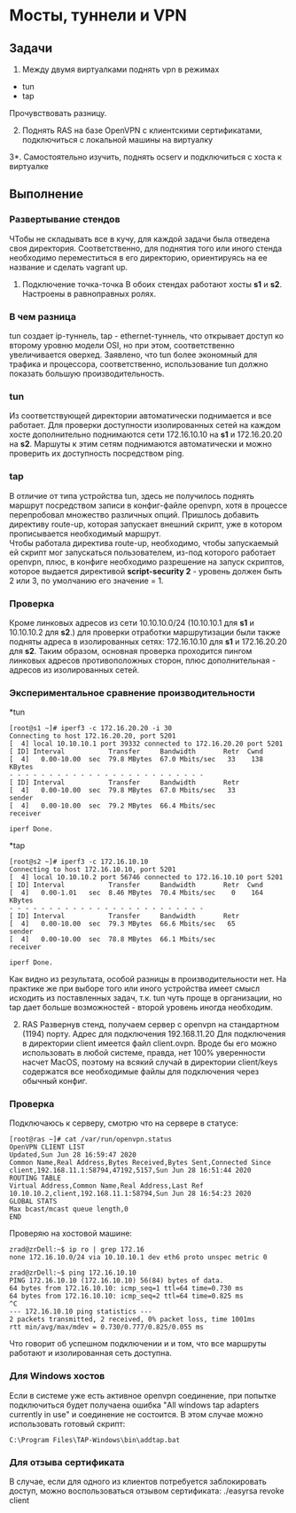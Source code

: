 # Мосты, туннели и VPN

## Задачи

1. Между двумя виртуалками поднять vpn в режимах
- tun
- tap

Прочувствовать разницу.


2. Поднять RAS на базе OpenVPN с клиентскими сертификатами, подключиться с локальной машины на виртуалку


3*. Самостоятельно изучить, поднять ocserv и подключиться с хоста к виртуалке


## Выполнение

### Развертывание стендов
ЧТобы не складывать все в кучу, для каждой задачи была отведена своя директория. Соответственно, для поднятия того или иного стенда необходимо переместиться в его директорию, ориентируясь на ее название и сделать vagrant up.

1. Подключение точка-точка
В обоих стендах работают хосты __s1__ и __s2__. Настроены в равноправных ролях.

### В чем разница
tun создает ip-туннель, tap - ethernet-туннель, что открывает доступ ко второму уровню модели OSI, но при этом, соответственно увеличивается оверхед. Заявлено, что tun более экономный для трафика и процессора, соответственно, использование tun должно показать большую производительность.

### tun
Из соответствующей директории автоматически поднимается и все работает. Для проверки доступности изолированных сетей на каждом хосте дополнительно поднимаются сети 172.16.10.10 на __s1__ и 172.16.20.20 на __s2__. Маршуты к этим сетям поднимаются автоматически и можно проверить их доступность посредством ping.

### tap 
В отличие от типа устройства tun, здесь не получилось поднять маршрут посредством записи в конфиг-файле openvpn, хотя в процессе перепробовал множество различных опций. Пришлось добавить директиву route-up, которая запускает внешний скрипт, уже в котором прописывается необходимый маршрут.   
Чтобы работала директива route-up, необходимо, чтобы запускаемый ей скрипт мог запускаться пользователем, из-под которого работает openvpn, плюс, в конфиге необходимо разрешение на запуск скриптов, которое выдается директивой __script-security 2__ - уровень должен быть 2 или 3, по умолчанию его значение = 1.

### Проверка
Кроме линковых адресов из сети 10.10.10.0/24 (10.10.10.1 для __s1__ и 10.10.10.2 для __s2__.) для проверки отработки маршрутизации были также подняты адреса в изолированных сетях: 172.16.10.10 для __s1__ и 172.16.20.20 для __s2__. Таким образом, основная проверка проходится пингом линковых адресов противоположных сторон, плюс дополнительная - адресов из изолированных сетей.

### Экспериментальное сравнение производительности

*tun
```
[root@s1 ~]# iperf3 -c 172.16.20.20 -i 30
Connecting to host 172.16.20.20, port 5201
[  4] local 10.10.10.1 port 39332 connected to 172.16.20.20 port 5201
[ ID] Interval           Transfer     Bandwidth       Retr  Cwnd
[  4]   0.00-10.00  sec  79.8 MBytes  67.0 Mbits/sec   33    138 KBytes
- - - - - - - - - - - - - - - - - - - - - - - - -
[ ID] Interval           Transfer     Bandwidth       Retr
[  4]   0.00-10.00  sec  79.8 MBytes  67.0 Mbits/sec   33             sender
[  4]   0.00-10.00  sec  79.2 MBytes  66.4 Mbits/sec                  receiver

iperf Done.
```

*tap
```
[root@s2 ~]# iperf3 -c 172.16.10.10
Connecting to host 172.16.10.10, port 5201
[  4] local 10.10.10.2 port 56746 connected to 172.16.10.10 port 5201
[ ID] Interval           Transfer     Bandwidth       Retr  Cwnd
[  4]   0.00-1.01   sec  8.46 MBytes  70.4 Mbits/sec    0    164 KBytes
- - - - - - - - - - - - - - - - - - - - - - - - -
[ ID] Interval           Transfer     Bandwidth       Retr
[  4]   0.00-10.00  sec  79.3 MBytes  66.6 Mbits/sec   65             sender
[  4]   0.00-10.00  sec  78.8 MBytes  66.1 Mbits/sec                  receiver

iperf Done.
```
Как видно из результата, особой разницы в производительности нет. На практике же при выборе того или иного устройства имеет смысл исходить из поставленных задач, т.к. tun чуть проще в организации, но tap дает больше возможностей - второй уровень иногда необходим. 


2. RAS
Развернув стенд, получаем сервер с openvpn на стандартном (1194) порту. Адрес для подключения 192.168.11.20
Для подключения в директории client имеется файл client.ovpn. Вроде бы его можно использовать в любой системе, правда, нет 100% уверенности насчет MacOS, поэтому на всякий случай в директории client/keys содержатся все необходимые файлы для подключения через обычный конфиг.

### Проверка

Подключаюсь к серверу, смотрю что на сервере в статусе:

```
[root@ras ~]# cat /var/run/openvpn.status
OpenVPN CLIENT LIST
Updated,Sun Jun 28 16:59:47 2020
Common Name,Real Address,Bytes Received,Bytes Sent,Connected Since
client,192.168.11.1:58794,47192,5157,Sun Jun 28 16:51:44 2020
ROUTING TABLE
Virtual Address,Common Name,Real Address,Last Ref
10.10.10.2,client,192.168.11.1:58794,Sun Jun 28 16:54:23 2020
GLOBAL STATS
Max bcast/mcast queue length,0
END
``` 

Проверяю на хостовой машине:

```
zrad@zrDell:~$ ip ro | grep 172.16
none 172.16.10.0/24 via 10.10.10.1 dev eth6 proto unspec metric 0

zrad@zrDell:~$ ping 172.16.10.10
PING 172.16.10.10 (172.16.10.10) 56(84) bytes of data.
64 bytes from 172.16.10.10: icmp_seq=1 ttl=64 time=0.730 ms
64 bytes from 172.16.10.10: icmp_seq=2 ttl=64 time=0.825 ms
^C
--- 172.16.10.10 ping statistics ---
2 packets transmitted, 2 received, 0% packet loss, time 1001ms
rtt min/avg/max/mdev = 0.730/0.777/0.825/0.055 ms
```

Что говорит об успешном подключении и и том, что все маршруты работают и изолированная сеть доступна.


### Для Windows хостов 
Если в системе уже есть активное openvpn соединение, при попытке подключиться будет получаена ошибка "All windows tap adapters currently in use" и соединение не состоится. В этом случае можно использовать готовый скрипт:
```
C:\Program Files\TAP-Windows\bin\addtap.bat
```

### Для отзыва сертификата
В случае, если для одного из клиентов потребуется заблокировать доступ, можно воспользоваться отзывом сертификата:
./easyrsa revoke client
